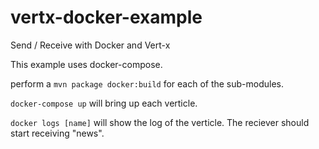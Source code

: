 # vertx-docker-example
Send / Receive with Docker and Vert-x

This example uses docker-compose.

perform a ```mvn package docker:build``` for each of the sub-modules.

```docker-compose up``` will bring up each verticle.

```docker logs [name]``` will show the log of the verticle. The reciever should start receiving "news".